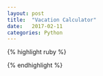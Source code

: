 ```yaml
---
layout: post
title:  "Vacation Calculator"
date:   2017-02-11 
categories: Python
---
```

{% highlight ruby %}

<script src="https://gist.github.com/mgulfiliz/844a118b9228ea9cf141ea53003d5494.js"></script>

{% endhighlight %}
